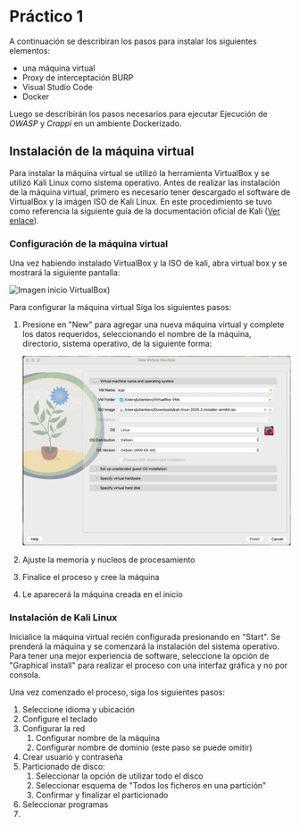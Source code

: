 # Práctico 1

A continuación se describiran los pasos para instalar los siguientes elementos:

- una máquina virtual
- Proxy de interceptación BURP
- Visual Studio Code
- Docker 

Luego se describirán los pasos necesarios para ejecutar Ejecución de *OWASP* y *Crappi* en un ambiente Dockerizado.

## Instalación de la máquina virtual

Para instalar la máquina virtual se utilizó la herramienta VirtualBox y se utilizó Kali Linux como sistema operativo. 
Antes de realizar las instalación de la máquina virtual, primero es necesario tener descargado el software de VirtualBox y la imágen ISO de Kali Linux. En este procedimiento se tuvo como referencia la siguiente guía de la documentación oficial de Kali ([Ver enlace](https://www.kali.org/docs/virtualization/install-virtualbox-guest-vm/)).

### Configuración de la máquina virtual

Una vez habiendo instalado VirtualBox y la ISO de kali, abra virtual box y se mostrará la siguiente pantalla:

![Imagen inicio VirtualBox](https://www.kali.org/docs/virtualization/install-virtualbox-guest-vm/vb-01.png))

Para configurar la máquina virtual Siga los siguientes pasos:

1. Presione en "New" para agregar una nueva máquina virtual y complete los datos requeridos, seleccionando el nombre de la máquina, directorio, sistema operativo, de la siguiente forma:
   
   ![Imagen configuración máquina virtual](/imagenes/practico1/Kali_VirtualBox/VirtualBox_1.png)
   
2. Ajuste la memoria y nucleos de procesamiento
3. Finalice el proceso y cree la máquina
4. Le aparecerá la máquina creada en el inicio

### Instalación de Kali Linux

Inicialice la máquina virtual recién configurada presionando en "Start". Se prenderá la máquina y se comenzará la instalación del sistema operativo. Para tener una mejor experiencia de software, seleccione la opción de "Graphical install" para realizar el proceso con una interfaz gráfica y no por consola. 

Una vez comenzado el proceso, siga los siguientes pasos:

1. Seleccione idioma y ubicación
2. Configure el teclado
3. Configurar la red
   1. Configurar nombre de la máquina
   2. Configurar nombre de dominio (este paso se puede omitir)
4. Crear usuario y contraseña
5. Particionado de disco:
   1. Seleccionar la opción de utilizar todo el disco
   2. Seleccionar esquema de "Todos los ficheros en una partición"
   3. Confirmar y finalizar el particionado
7. Seleccionar programas
8. 
